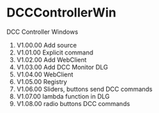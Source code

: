 # DCCControllerWin
DCC Controller Windows

1. V1.00.00 Add source
2. V1.01.00 Explicit command
3. V1.02.00 Add WebClient
4. V1.03.00 Add DCC Monitor DLG
5. V1.04.00 WebClient
6. V1.05.00 Registry
7. V1.06.00 Sliders, buttons send DCC commands
8. V1.07.00 lambda function in DLG
9. V1.08.00 radio buttons DCC commands
